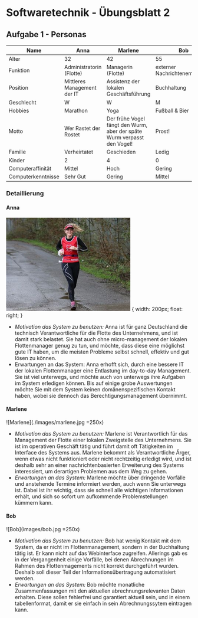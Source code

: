 # Softwaretechnik - Übungsblatt 2

## Aufgabe 1 - Personas
<!--
Attribute: 
* Allgemein: Name, Alter, Geschlecht, Vita, Hobbies, Motto, Familenstand, Kinder
* Technisch: Computeraffinität, Computerkenntnisse
* Domain: Ziel des Geschäftsvorgangs
* System: Motivation; Erwartungen an das System
-->

| Name        | Anna      | Marlene    | Bob
| ------------|-----------|------------|----------
| Alter       | 32        | 42                   | 55 
| Funktion    | Administratorin (Flotte) | Managerin (Flotte) | externer Nachrichtenempfänger
| Position    | Mittleres Management der IT | Assistenz der lokalen Geschäftsführung | Buchhaltung
| Geschlecht  | W              | W           | M    
| Hobbies     | Marathon       | Yoga        | Fußball & Bier
| Motto       | Wer Rastet der Rostet | Der frühe Vogel fängt den Wurm, aber der späte Wurm verpasst den Vogel! | Prost! 
| Familie     | Verheirtatet | Geschieden | Ledig
| Kinder      | 2            | 4                | 0
| Computeraffinität | Mittel    | Hoch        | Gering
| Computerkenntnisse | Sehr Gut | Gering      | Mittel 

### Detaillierung

#### Anna
![Anna](images/anna.jpg) {
    width: 200px;
    float: right;
}
* *Motivation das System zu benutzen:*
Anna ist für ganz Deutschland die technisch Verantwortliche für die Flotte des Unternehmens, und ist damit stark belastet. Sie hat auch ohne micro-management der lokalen Flottenmanager genug zu tun, und möchte, dass diese eine möglichst gute IT haben, um die meisten Probleme selbst schnell, effektiv und gut lösen zu können.
* Erwartungen an das System:
Anna erhofft sich, durch eine bessere IT der lokalen Flottenmanager eine Entlastung im day-to-day Management.  Sie ist viel unterwegs, und möchte auch von unterwegs ihre Aufgaben im System erledigen können. Bis auf einige grobe Auswertungen möchte Sie mit dem System keinen domänenspezifischen Kontakt haben, wobei sie dennoch das Berechtigungsmanagement übernimmt.

#### Marlene
![Marlene](./images/marlene.jpg =250x)
* *Motivation das System zu benutzen:*
Marlene ist Verantwortlich für das Management der Flotte einer lokalen Zweigstelle des Unternehmens. Sie ist im operativen Geschäft tätig und führt damit oft Tätigkeiten im Interface des Systems aus. Marlene bekommt als Verantwortliche Ärger, wenn etwas nicht funktioniert oder nicht rechtzeitig erledigt wird, und ist deshalb sehr an einer nachrichtenbasierten Erweiterung des Systems interessiert, um derartigen Problemen aus dem Weg zu gehen.
* *Erwartungen an das System:*
Marlene möchte über dringende Vorfälle und anstehende Termine informiert werden, auch wenn Sie unterwegs ist. Dabei ist ihr wichtig, dass sie schnell alle wichtigen Informationen erhält, und sich so sofort um aufkommende Problemstellungen kümmern kann.

#### Bob
![Bob](images/bob.jpg =250x)
* *Motivation das System zu benutzen:*
Bob hat wenig Kontakt mit dem System, da er nicht im Flottenmanagement, sondern in der Buchhaltung tätig ist. Er kann nicht auf das Webinterface zugreifen. Allerings gab es in der Vergangenheit einige Vorfälle, bei denen Abrechnungen im Rahmen des Flottenmagements nicht korrekt durchgeführt wurden. Deshalb soll dieser Teil der Informationsübertragung automatisiert werden.
* *Erwartungen an das System:*
Bob möchte monatliche Zusammenfassungen mit den aktuellen abrechnungsrelevanten Daten erhalten. Diese sollen fehlerfrei und garantiert aktuell sein, und in einem tabellenformat, damit er sie einfach in sein Abrechnungssytem eintragen kann.
